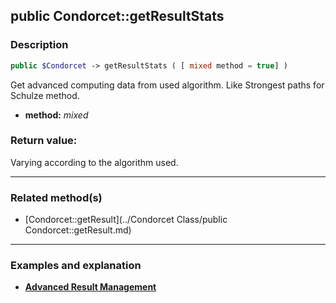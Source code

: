 ## public Condorcet::getResultStats

### Description    

```php
public $Condorcet -> getResultStats ( [ mixed method = true] )
```

Get advanced computing data from used algorithm. Like Strongest paths for Schulze method.    
- **method:** *mixed* 



### Return value:   

Varying according to the algorithm used.


---------------------------------------

### Related method(s)      

* [Condorcet::getResult](../Condorcet Class/public Condorcet::getResult.md)    

---------------------------------------

### Examples and explanation

* **[Advanced Result Management](https://github.com/julien-boudry/Condorcet/wiki/II-%23-C.-Result-%23-3.-Advanced-Results-Management)**    
